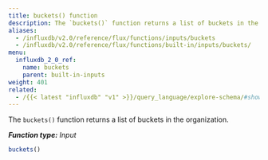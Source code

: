 ```yaml
---
title: buckets() function
description: The `buckets()` function returns a list of buckets in the organization.
aliases:
  - /influxdb/v2.0/reference/flux/functions/inputs/buckets
  - /influxdb/v2.0/reference/flux/functions/built-in/inputs/buckets/
menu:
  influxdb_2_0_ref:
    name: buckets
    parent: built-in-inputs
weight: 401
related:
  - /{{< latest "influxdb" "v1" >}}/query_language/explore-schema/#show-databases, InfluxQL - SHOW DATABASES]()
---
```


The `buckets()` function returns a list of buckets in the organization.

_**Function type:** Input_

```js
buckets()
```
